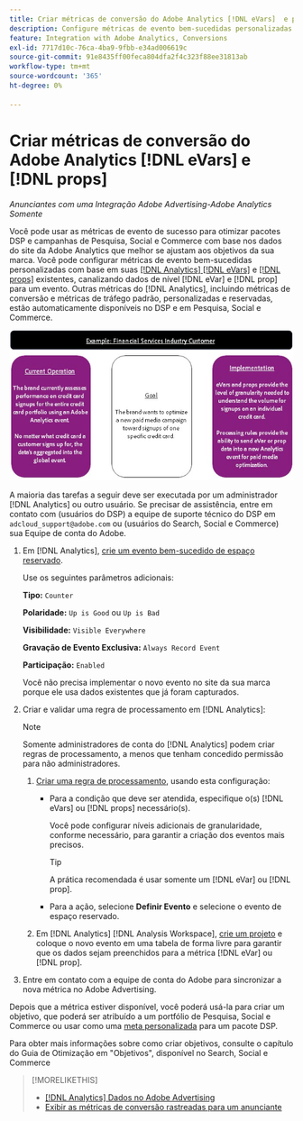 ```yaml
---
title: Criar métricas de conversão do Adobe Analytics [!DNL eVars]  e props
description: Configure métricas de evento bem-sucedidas personalizadas usando dados de nível  [!DNL eVar] e  [!DNL prop].
feature: Integration with Adobe Analytics, Conversions
exl-id: 7717d10c-76ca-4ba9-9fbb-e34ad006619c
source-git-commit: 91e8435ff00feca804dfa2f4c323f88ee31813ab
workflow-type: tm+mt
source-wordcount: '365'
ht-degree: 0%

---
```


# Criar métricas de conversão do Adobe Analytics [!DNL eVars] e [!DNL props]

*Anunciantes com uma Integração Adobe Advertising-Adobe Analytics Somente*

Você pode usar as métricas de evento de sucesso para otimizar pacotes DSP e campanhas de Pesquisa, Social e Commerce com base nos dados do site da Adobe Analytics que melhor se ajustam aos objetivos da sua marca. Você pode configurar métricas de evento bem-sucedidas personalizadas com base em suas [[!DNL Analytics] [!DNL eVars]](https://experienceleague.adobe.com/docs/analytics/components/dimensions/evar.html?lang=pt-BR) e [[!DNL props]](https://experienceleague.adobe.com/docs/analytics/components/dimensions/prop.html?lang=pt-BR) existentes, canalizando dados de nível [!DNL eVar] e [!DNL prop] para um evento. Outras métricas do [!DNL Analytics], incluindo métricas de conversão e métricas de tráfego padrão, personalizadas e reservadas, estão automaticamente disponíveis no DSP e em Pesquisa, Social e Commerce.

![Exemplo de uso](/help/integrations/assets/a4adc-conversion-evar-example.jpg "Exemplo de uso")

A maioria das tarefas a seguir deve ser executada por um administrador [!DNL Analytics] ou outro usuário. Se precisar de assistência, entre em contato com (usuários do DSP) a equipe de suporte técnico do DSP em `adcloud_support@adobe.com` ou (usuários do Search, Social e Commerce) sua Equipe de conta do Adobe.

1. Em [!DNL Analytics], [crie um evento bem-sucedido de espaço reservado](https://experienceleague.adobe.com/pt-br/docs/analytics/admin/admin-tools/manage-report-suites/edit-report-suite/conversion-variables/success-event).

   Use os seguintes parâmetros adicionais:

   **Tipo:** `Counter`

   **Polaridade:** `Up is Good` ou `Up is Bad`

   **Visibilidade:** `Visible Everywhere`

   **Gravação de Evento Exclusiva:** `Always Record Event`

   **Participação:** `Enabled`

   Você não precisa implementar o novo evento no site da sua marca porque ele usa dados existentes que já foram capturados.

1. Criar e validar uma regra de processamento em [!DNL Analytics]:

   >[!NOTE]
   >
   >Somente administradores de conta do [!DNL Analytics] podem criar regras de processamento, a menos que tenham concedido permissão para não administradores.

   1. [Criar uma regra de processamento](https://experienceleague.adobe.com/docs/analytics/admin/admin-tools/manage-report-suites/edit-report-suite/report-suite-general/c-processing-rules/c-processing-rules-configuration/t-processing-rules.html?lang=pt-BR), usando esta configuração:

      * Para a condição que deve ser atendida, especifique o(s) [!DNL eVars] ou [!DNL props] necessário(s).

        Você pode configurar níveis adicionais de granularidade, conforme necessário, para garantir a criação dos eventos mais precisos.

        >[!TIP]
        >
        >A prática recomendada é usar somente um [!DNL eVar] ou [!DNL prop].

      * Para a ação, selecione **Definir Evento** e selecione o evento de espaço reservado.

   1. Em [!DNL Analytics] [!DNL Analysis Workspace], [crie um projeto](https://experienceleague.adobe.com/docs/analytics/analyze/analysis-workspace/home.html?lang=pt-BR) e coloque o novo evento em uma tabela de forma livre para garantir que os dados sejam preenchidos para a métrica [!DNL eVar] ou [!DNL prop].

1. Entre em contato com a equipe de conta do Adobe para sincronizar a nova métrica no Adobe Advertising.

Depois que a métrica estiver disponível, você poderá usá-la para criar um objetivo, que poderá ser atribuído a um portfólio de Pesquisa, Social e Commerce ou usar como uma [meta personalizada](/help/dsp/optimization/custom-goal.md) para um pacote DSP.

Para obter mais informações sobre como criar objetivos, consulte o capítulo do Guia de Otimização em &quot;Objetivos&quot;, disponível no Search, Social e Commerce

>[!MORELIKETHIS]
>
>* [[!DNL Analytics] Dados no Adobe Advertising](/help/integrations/analytics/analytics-data-in-advertising.md)
>* [Exibir as métricas de conversão rastreadas para um anunciante](/help/search-social-commerce/admin/conversion-metrics/conversion-metric-view-tracked.md)
